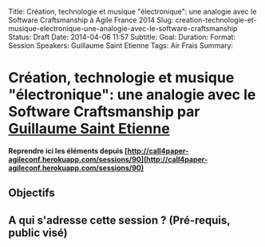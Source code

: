 Title: Création, technologie et musique "électronique": une analogie avec le Software Craftsmanship à Agile France 2014 
Slug: creation-technologie-et-musique-electronique-une-analogie-avec-le-software-craftsmanship
Status: Draft
Date: 2014-04-06 11:57
Subtitle: 
Goal: 
Duration: 
Format: Session
Speakers: Guillaume Saint Etienne
Tags: Air Frais
Summary: 


# Création, technologie et musique "électronique": une analogie avec le Software Craftsmanship par [Guillaume Saint Etienne](../bios/guillaume-saint-etienne.html)

**Reprendre ici les éléments depuis [http://call4paper-agileconf.herokuapp.com/sessions/90](http://call4paper-agileconf.herokuapp.com/sessions/90)**
## Objectifs

## A qui s'adresse cette session ? (Pré-requis, public visé)


